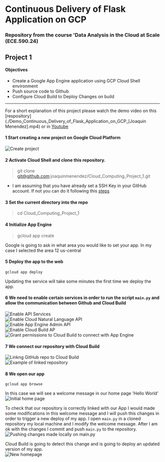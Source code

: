 # Continuous Delivery of Flask Application on GCP
### Repository from the course 'Data Analysis in the Cloud at Scale (ECE.590.24)

## Project 1
#### Objectives

- Create a Google App Engine application using GCP Cloud Shell environment
- Push source code to Github
- Configure Cloud Build to Deploy Changes on build

---

For a short explanation of this project please watch the demo video on this [respository](./Demo_Continuous_Delivery_of_Flask_Application_on_GCP_[Joaquin Menendez].mp4) or in [Youtube](https://youtu.be/8gUEr2N6Flg)

#### 1 Start creating a new project on Google Cloud Platform <br> 
![Create project](/Images/Slide1.JPG)

#### 2  Activate Cloud Shell and clone this repository.<br>
> git clone git@github.com:joaquinmenendez/Cloud_Computing_Project_1.git

* I am assuming that you have already set a SSH Key in your GitHub account. If not you can do it following this [steps](https://docs.cloudera.com/documentation/director/latest/topics/director_gcp_config_tools.html) 

#### 3 Set the current directory into the repo
> cd Cloud_Computing_Project_1

#### 4 Initialize App Engine
> gcloud app create

Google is going to ask in what area you would like to set your app. In my case I selected the area 12 us-central <br>

#### 5 Deploy the app to the web
`gcloud app deploy`

Updating the service will take some minutes the first time we deploy the app. <br>

#### 6 We need to enable certain services in order to run the script `main.py` and allow the communication between Github and Cloud Build

![Enable API Services](/Images/Slide2.JPG 'Enable API Services')<br>
![Enable Cloud Natural Language API](/Images/Slide3.JPG 'Enable Cloud Natural Language API')<br>
![Enable App Engine Admin API](/Images/Slide5.JPG 'Enable App Engine Admin API')<br>
![Enable Cloud Build AP](/Images/Slide4.JPG 'Enable Cloud Build AP')<br>
![Grant permissions to Cloud Build to connect with App Engine](/Images/Slide6.JPG 'Grant permissions to Cloud Build to connect with App Engine')<br>

#### 7 We connect our repository with Cloud Build
![Linkng GitHub repo to Cloud Build](/Images/Slide7.JPG 'Linkng GitHub repo to Cloud Build')<br>
![Example of linked repository](/Images/Slide8.JPG 'Example of linked repository')<br>

#### 8 We open our app
`gcloud app browse`

In this case we will see a welcome message in our home page 'Hello World' <br>
![Initial home page](/Images/Slide9.JPG)

To check that our repository is correctly linked with our App I would made some modifications in this welcome message and I will push this changes in order to trigger a new deploy of my app.
I open `main.py` in a cloned repository my local machine and I modify the welcome message. After I am ok with the changes I commit and push `main.py` to the repository. <br>
![Pushing changes made locally on main.py](/Images/Slide10.JPG)

Cloud Build is going to detect this change and is going to deploy an updated version of my app. <br>
![New homepage](/Images/Slide11.JPG)

